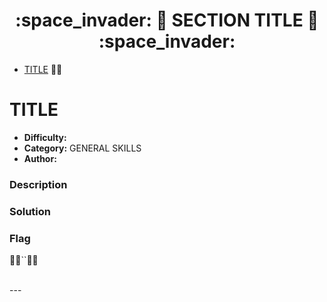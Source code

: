 <h1 align="center">  :space_invader: 👾 SECTION TITLE 👾 :space_invader:</h1>

- [TITLE](#TITLE) :pirate_flag: 


# TITLE
* **Difficulty:** 
* **Category:** GENERAL SKILLS
* **Author:** 

### Description
> 
>

### Solution 

### Flag
:pirate_flag:``:pirate_flag:

<br>
---
<br>